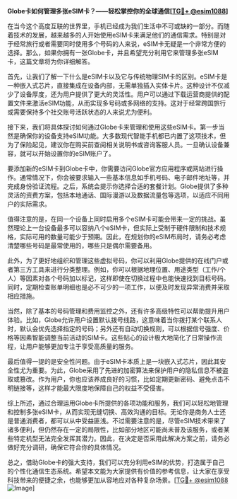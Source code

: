 **Globe卡如何管理多张eSIM卡？——轻松掌控你的全球通信[[TG💪+ @esim1088](https://t.me/s/esim1088)]**

在当今这个高度互联的世界里，手机已经成为我们生活中不可或缺的一部分。而随着技术的发展，越来越多的人开始使用eSIM卡来满足他们的通信需求。特别是对于经常旅行或者需要同时使用多个号码的人来说，eSIM卡无疑是一个非常方便的选择。那么，如果你拥有一张Globe卡，并且希望充分利用它来管理多张eSIM卡，这篇文章将为你详细解答。

首先，让我们了解一下什么是eSIM卡以及它与传统物理SIM卡的区别。eSIM卡是一种嵌入式芯片，直接集成在设备内部，无需单独插入实体卡片。这种设计不仅减少了设备厚度，还为用户提供了更大的灵活性。用户可以通过下载运营商提供的配置文件来激活eSIM功能，从而实现多号码或多网络的支持。这对于经常跨国旅行或需要保持多个社交账号活跃状态的人来说尤为便利。

接下来，我们将具体探讨如何通过Globe卡来管理和使用这些eSIM卡。第一步当然是确保你的设备支持eSIM功能。大多数现代智能手机都已内置了这项技术，但为了保险起见，建议你在购买前查阅相关说明书或咨询客服人员。一旦确认设备兼容，就可以开始设置你的eSIM账户了。

要添加新的eSIM卡到Globe卡中，你需要访问Globe官方应用程序或网站进行操作。通常情况下，你会被要求输入一些基本信息如手机号码、电子邮件地址等，并完成身份验证流程。之后，系统会提示你选择合适的套餐计划。Globe提供了多种灵活的资费方案，包括本地通话、国际漫游以及数据流量包等选项，以适应不同用户的实际需求。

值得注意的是，在同一个设备上同时启用多个eSIM卡可能会带来一定的挑战。虽然理论上一台设备最多可以容纳八个eSIM卡，但实际上受制于硬件限制和技术规格，实际可用的数量可能少于预期。因此，在规划你的eSIM布局时，请务必考虑清楚哪些号码是最常使用的，哪些只是偶尔需要备用。

此外，为了更好地组织和管理这些虚拟号码，你可以利用Globe提供的在线门户或者第三方工具来进行分类整理。例如，你可以根据地理位置、用途类型（工作/个人）等因素对各个号码加以标记，这样即使在切换过程中也能快速找到目标号码。同时，定期检查账单明细也是必不可少的一项工作，以便及时发现异常消费并采取相应措施。

当然，除了基本的号码管理和费用监控之外，还有许多高级特性可以帮助提升用户体验。比如，Globe允许用户设置默认拨号线路，这意味着当你拨打某个联系人时，默认会优先选择指定的号码；另外还有自动切换规则，可以根据信号强度、价格等因素智能调整当前活动的SIM卡。这些贴心的设计极大地简化了日常操作流程，让用户能够更加专注于享受高质量的服务。

最后值得一提的是安全性问题。由于eSIM卡本质上是一块嵌入式芯片，因此其安全性尤为重要。为此，Globe采用了先进的加密算法来保护用户的隐私信息不被盗取或篡改。作为用户，你也应该养成良好的习惯，比如定期更新密码、避免点击不明链接等，这样才能最大限度地保障自己的权益不受侵害。

综上所述，通过合理运用Globe卡所提供的各项功能和服务，我们可以轻松地管理和控制多张eSIM卡，从而实现无缝切换、高效沟通的目标。无论你是商务人士还是普通消费者，都可以从中受益匪浅。不过需要注意的是，尽管eSIM技术带来了诸多便利，但仍然存在一定的局限性，比如部分地区可能尚未普及该服务，或者某些特定机型无法完全发挥其潜力。因此，在决定是否采用此解决方案之前，请务必做好充分调研，确保它符合你的具体情况。

总之，借助Globe卡的强大支持，我们可以充分利用eSIM的优势，打造属于自己的个性化通信生态系统。希望本文能为大家提供有价值的参考信息，让大家在享受科技带来的便捷之余，也能够更加从容地应对各种复杂场景。[[TG💪+ @esim1088](https://t.me/s/esim1088) ![Image](https://i.postimg.cc/4NQfJmqS/Snipaste-2025-05-13-00-14-12.png)]